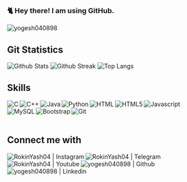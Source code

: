 ### 🐈 Hey there! I am using GitHub.
<a> <img src="https://komarev.com/ghpvc/?username=yogesh040898&style=flat-square" alt="yogesh040898" /> </a>

## Git Statistics

![Github Stats](https://git-stats-git-master-yogesh040898.vercel.app/api?username=yogesh040898&show_icons=true&count_private=true&hide_border=false&layout=compact&&theme=radical)
![Github Streak](https://github-readme-streak-stats.herokuapp.com/?user=yogesh040898&show_icons=true&count_private=true&hide_border=false&layout=compact&&theme=radical)
![Top Langs](https://git-stats-git-master-yogesh040898.vercel.app/api/top-langs/?username=yogesh040898&&show_icons=true&count_private=true&hide_border=false&layout=compact&&theme=radical)

## Skills
	
<img align="left" alt="C" src="https://img.shields.io/badge/C-00599C?style=for-the-badge&logo=c&logoColor=white" />
<img align="left" alt="C++" src="https://img.shields.io/badge/C%2B%2B-00599C?style=for-the-badge&logo=c%2B%2B&logoColor=white" />
<img align="left" alt="Java" src="https://img.shields.io/badge/Java-ED8B00?style=for-the-badge&logo=java&logoColor=white" />
<img align="left" alt="Python" src="https://img.shields.io/badge/Python-3776AB?style=for-the-badge&logo=python&logoColor=white" />
<img align="left" alt="HTML" src="https://img.shields.io/badge/HTML-239120?style=for-the-badge&logo=html5&logoColor=white" />
<img align="left" alt="HTML5" src="https://img.shields.io/badge/HTML5-E34F26?style=for-the-badge&logo=html5&logoColor=white" />
<img align="left" alt="Javascript" src="https://img.shields.io/badge/JavaScript-F7DF1E?style=for-the-badge&logo=javascript&logoColor=black" />

<br>

<img align="left" alt="MySQL" src="https://img.shields.io/badge/MySQL-00000F?style=for-the-badge&logo=mysql&logoColor=white" />
<img align="left" alt="Bootstrap" src="https://img.shields.io/badge/Bootstrap-563D7C?style=for-the-badge&logo=bootstrap&logoColor=white" />
<img align="left" alt="Git" src="https://img.shields.io/badge/Git-F05032?style=for-the-badge&logo=git&logoColor=white" />

<br />
<br />

## Connect me with

[<img align="left" alt="RokinYash04 | Instagram" src="https://img.shields.io/badge/Instagram-E4405F?style=for-the-badge&logo=instagram&logoColor=white" />][instagram]
[<img align="left" alt="RokinYash04 | Telegram" src="https://img.shields.io/badge/Telegram-2CA5E0?style=for-the-badge&logo=telegram&logoColor=white" />][telegram]
[<img align="left" alt="RokinYash04 | Youtube" src="https://img.shields.io/badge/YouTube-FF0000?style=for-the-badge&logo=youtube&logoColor=white" />][youtube]
[<img align="left" alt="yogesh040898 | Github" src="https://img.shields.io/badge/GitHub-100000?style=for-the-badge&logo=github&logoColor=white" />][github]
[<img align="left" alt="yogesh040898 | Linkedin" src="https://img.shields.io/badge/LinkedIn-0077B5?style=for-the-badge&logo=linkedin&logoColor=white" />][linkedin]

<br />

[instagram]: https://instagram.com/rokin_yash04
[telegram]: https://t.me/RokinYash04
[youtube]: https://www.youtube.com/channel/UCmmHOsxe5TldB_pasaKSv-Q
[github]: https://github.com/yogesh040898
[linkedin]: https://linkedin.com/in/yogeshsharma04


